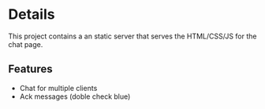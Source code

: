 # Details
This project contains a an static server that serves the HTML/CSS/JS for the chat page.

## Features
- Chat for multiple clients
- Ack messages (doble check blue)
